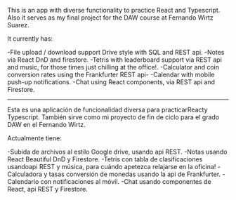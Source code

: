 This is an app with diverse functionality to practice React and Typescript. Also it serves as my final project for the DAW course at Fernando Wirtz Suarez.

It currently has:

-File upload / download support Drive style with SQL and REST api.
-Notes via React DnD and firestore.
-Tetris with leaderboard support via REST api and music, for those times just chilling at the office!.
-Calculator and coin conversion rates using the Frankfurter REST api-
-Calendar with mobile push-up notifications.
-Chat using React components, via REST api and Firestore.

--------------------------

Esta es una aplicación de funcionalidad diversa para practicarReacty Typescript. También sirve como mi proyecto de fin de ciclo para el grado DAW en el Fernando Wirtz.

Actualmente tiene:

-Subida de archivos al estilo Google drive, usando api REST.
-Notas usando React Beautiful DnD y Firestore.
-Tetris con tabla de clasificaciones usandoapi REST y música, para cuándo apetezca relajarse en la oficina!
-Calculadora y tasas conversión de monedas usando la api de Frankfurter.
-Calendario con notificaciones al móvil.
-Chat usando componentes de React, api REST y Firestore.
